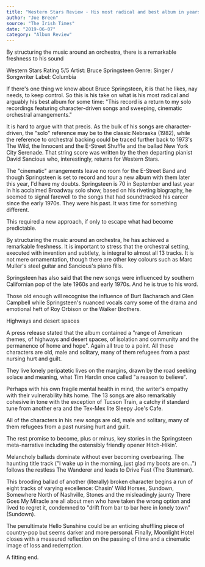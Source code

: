 ```yaml
---
title: "Western Stars Review - His most radical and best album in years"
author: "Joe Breen"
source: "The Irish Times"
date: "2019-06-07"
category: "Album Review"
---
```


By structuring the music around an orchestra, there is a remarkable freshness to his sound

Western Stars Rating 5/5
Artist: Bruce Springsteen
Genre: Singer / Songwriter
Label: Columbia

If there's one thing we know about Bruce Springsteen, it is that he likes, nay needs, to keep control. So this is his take on what is his most radical and arguably his best album for some time: "This record is a return to my solo recordings featuring character-driven songs and sweeping, cinematic orchestral arrangements."

It is hard to argue with that precis. As the bulk of his songs are character- driven, the "solo" reference may be to the classic Nebraska (1982), while the reference to orchestral backing could be traced further back to 1973's The Wild, the Innocent and the E-Street Shuffle and the ballad New York City Serenade. That string score was written by the then departing pianist David Sancious who, interestingly, returns for Western Stars.

The "cinematic" arrangements leave no room for the E-Street Band and though Springsteen is set to record and tour a new album with them later this year, I'd have my doubts. Springsteen is 70 in September and last year in his acclaimed Broadway solo show, based on his riveting biography, he seemed to signal farewell to the songs that had soundtracked his career since the early 1970s. They were his past. It was time for something different.

This required a new approach, if only to escape what had become predictable.

By structuring the music around an orchestra, he has achieved a remarkable freshness. It is important to stress that the orchestral setting, executed with invention and subtlety, is integral to almost all 13 tracks. It is not mere ornamentation, though there are other key colours such as Marc Muller's steel guitar and Sancious's piano fills.

Springsteen has also said that the new songs were influenced by southern Californian pop of the late 1960s and early 1970s. And he is true to his word.

Those old enough will recognise the influence of Burt Bacharach and Glen Campbell while Springsteen's nuanced vocals carry some of the drama and emotional heft of Roy Orbison or the Walker Brothers.

Highways and desert spaces

A press release stated that the album contained a "range of American themes, of highways and desert spaces, of isolation and community and the permanence of home and hope". Again all true to a point. All these characters are old, male and solitary, many of them refugees from a past nursing hurt and guilt.

They live lonely peripatetic lives on the margins, drawn by the road seeking solace and meaning, what Tim Hardin once called "a reason to believe".

Perhaps with his own fragile mental health in mind, the writer's empathy with their vulnerability hits home. The 13 songs are also remarkably cohesive in tone with the exception of Tucson Train, a catchy if standard tune from another era and the Tex-Mex lite Sleepy Joe's Cafe.

All of the characters in his new songs are old, male and solitary, many of them refugees from a past nursing hurt and guilt.

The rest promise to become, plus or minus, key stories in the Springsteen meta-narrative including the ostensibly friendly opener Hitch-Hikin'.

Melancholy ballads dominate without ever becoming overbearing. The haunting title track ("I wake up in the morning, just glad my boots are on...") follows the restless The Wanderer and leads to Drive Fast (The Stuntman).

This brooding ballad of another (literally) broken character begins a run of eight tracks of varying excellence: Chasin' Wild Horses, Sundown, Somewhere North of Nashville, Stones and the misleadingly jaunty There Goes My Miracle are all about men who have taken the wrong option and lived to regret it, condemned to "drift from bar to bar here in lonely town" (Sundown).

The penultimate Hello Sunshine could be an enticing shuffling piece of country-pop but seems darker and more personal. Finally, Moonlight Hotel closes with a measured reflection on the passing of time and a cinematic image of loss and redemption.

A fitting end.
